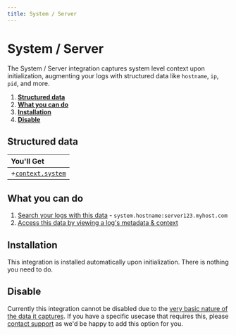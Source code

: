 ```yaml
---
title: System / Server
---
```

# System / Server

The System / Server integration captures system level context upon initialization, augmenting your logs with structured data like `hostname`, `ip`, `pid`, and more.

1. [**Structured data**](#structured-data)
2. [**What you can do**](#what-you-can-do)
3. [**Installation**](#installation)
4. [**Disable**](#disable)

## Structured data

|You'll Get|
|:------|
|<i>+</i>[`context.system`](/concepts/log-event-json-schema/context/system-context)|

## What you can do

1. [Search your logs with this data](/app/console/searching) - `system.hostname:server123.myhost.com`
2. [Access this data by viewing a log's metadata & context](/app/console/view-metadata-and-context)

## Installation

This integration is installed automatically upon initialization. There is nothing you need to do.

## Disable

Currently this integration cannot be disabled due to the [very basic nature of the data it captures](/concepts/log-event-json-schema/context/system-context). If you have a specific usecase that requires this, please [contact support](mailto:support@timber.io) as we'd be happy to add this option for you.
